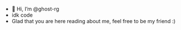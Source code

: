 - 👋 Hi, I’m @ghost-rg
- idk code
- Glad that you are here reading about me, feel free to be my friend :)
<!---
ghost-rg/ghost-rg is a ✨ special ✨ repository because its `README.md` (this file) appears on your GitHub profile.
You can click the Preview link to take a look at your changes.
--->
